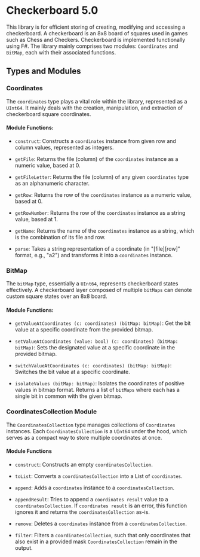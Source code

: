 # Checkerboard 5.0

This library is for efficient storing of creating, modifying and accessing a checkerboard. A checkerboard is an 8x8 board of squares used in games such as Chess and Checkers. Checkerboard is implemented functionally using F#. The library mainly comprises two modules: `Coordinates` and `BitMap`, each with their associated functions.

## Types and Modules

### Coordinates

The `coordinates` type plays a vital role within the library, represented as a `UInt64`. It mainly deals with the creation, manipulation, and extraction of checkerboard square coordinates.

#### Module Functions:

- `construct`: Constructs a `coordinates` instance from given row and column values, represented as integers.

- `getFile`: Returns the file (column) of the `coordinates` instance as a numeric value, based at 0.

- `getFileLetter`: Returns the file (column) of any given `coordinates` type as an alphanumeric character.
  
- `getRow`: Returns the row of the `coordinates` instance as a numeric value, based at 0.

- `getRowNumber`: Returns the row of the `coordinates` instance as a string value, based at 1.

- `getName`: Returns the name of the `coordinates` instance as a string, which is the combination of its file and row.
  
- `parse`: Takes a string representation of a coordinate (in "[file][row]" format, e.g., "a2") and transforms it into a `coordinates` instance.

### BitMap

The `bitMap` type, essentially a `UInt64`, represents checkerboard states effectively. A checkerboard layer composed of multiple `bitMaps` can denote custom square states over an 8x8 board.

#### Module Functions:

- `getValueAtCoordinates (c: coordinates) (bitMap: bitMap)`: Get the bit value at a specific coordinate from the provided bitmap.

- `setValueAtCoordinates (value: bool) (c: coordinates) (bitMap: bitMap)`: Sets the designated value at a specific coordinate in the provided bitmap.

- `switchValueAtCoordinates (c: coordinates) (bitMap: bitMap)`: Switches the bit value at a specific coordinate.

- `isolateValues (bitMap: bitMap)`: Isolates the coordinates of positive values in bitmap format. Returns a list of `bitMaps` where each has a single bit in common with the given bitmap.

### CoordinatesCollection Module

The `CoordinatesCollection` type manages collections of `Coordinates` instances. Each `CoordinatesCollection` is a `UInt64` under the hood, which serves as a compact way to store multiple coordinates at once.

#### Module Functions

- `construct`: Constructs an empty `coordinatesCollection`.

- `toList`: Converts a `coordinatesCollection` into a List of `coordinates`.

- `append`: Adds a `coordinates` instance to a `coordinatesCollection`.

- `appendResult`: Tries to append a `coordinates result` value to a `coordinatesCollection`. If `coordinates result` is an error, this function ignores it and returns the `coordinatesCollection` as-is.

- `remove`: Deletes a `coordinates` instance from a `coordinatesCollection`.

- `filter`: Filters a `coordinatesCollection`, such that only coordinates that also exist in a provided mask `CoordinatesCollection` remain in the output.

